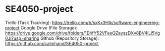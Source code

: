 # SE4050-project

Trello (Task Tracking): https://trello.com/b/sxKx3Hlk/software-engineering-project
Google Drive (File Storage): https://drive.google.com/drive/folders/1E4fY52VFeeQZayszDXv8BV4lLi5Vg0Jj?usp=sharing
Github (Repository Storage): https://github.com/calmhand/SE4050-project
